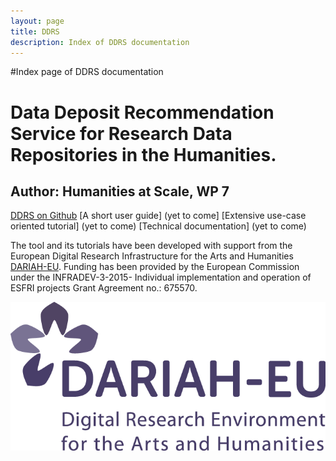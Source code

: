 ```yaml
---
layout: page
title: DDRS
description: Index of DDRS documentation
---
```


#Index page of DDRS documentation

# Data Deposit Recommendation Service for Research Data Repositories in the Humanities.
## Author: Humanities at Scale, WP 7

[DDRS on Github](https://github.com/DARIAH-ERIC/ddrs)
[A short user guide] (yet to come]
[Extensive use-case oriented tutorial] (yet to come)
[Technical documentation] (yet to come)

The tool and its tutorials have been developed with support from the European Digital Research Infrastructure for the Arts and Humanities [DARIAH-EU](http://www.dariah.eu/). Funding has been provided by the European Commission under the INFRADEV-3-2015- Individual implementation and operation of ESFRI projects Grant Agreement no.: 675570.

![alt text](https://github.com/DARIAH-ERIC/ddrs/blob/master/docs/contents/DARIAH-EU-Logo-RGB.png "DARIAH-EU")
